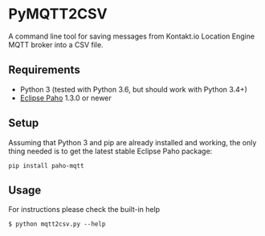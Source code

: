 # PyMQTT2CSV
A command line tool for saving messages from Kontakt.io Location Engine MQTT broker into a CSV file.

## Requirements
* Python 3 (tested with Python 3.6, but should work with Python 3.4+)
* [Eclipse Paho](https://www.eclipse.org/paho/clients/python/) 1.3.0 or newer

## Setup
Assuming that Python 3 and pip are already installed and working, the only thing needed is to get the latest stable Eclipse Paho package:

```
pip install paho-mqtt
```

## Usage
For instructions please check the built-in help

```
$ python mqtt2csv.py --help
```